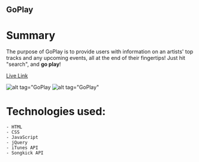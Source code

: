 ## GoPlay


# Summary
The purpose of GoPlay is to provide users with information on an artists' top tracks and any upcoming events, all at the end of their fingertips! Just hit "search", and **go play**!

[Live Link](https://brittanyrenzlopez.github.io/GoPlay/)

![alt tag="GoPlay](https://user-images.githubusercontent.com/32652436/33297248-caf5cae6-d394-11e7-8ff2-f8d1b633a41e.jpg)
![alt tag="GoPlay"](https://user-images.githubusercontent.com/32652436/33297356-5dc01408-d395-11e7-8891-d02598a18b72.jpg)

# Technologies used:
```
- HTML 
- CSS
- JavaScript
- jQuery
- iTunes API
- Songkick API
```
